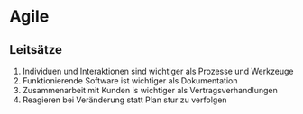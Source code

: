 # Agile
## Leitsätze
1. Individuen und Interaktionen sind wichtiger als Prozesse und Werkzeuge
2. Funktionierende Software ist wichtiger als Dokumentation
3. Zusammenarbeit mit Kunden is wichtiger als Vertragsverhandlungen
4. Reagieren bei Veränderung statt Plan stur zu verfolgen
